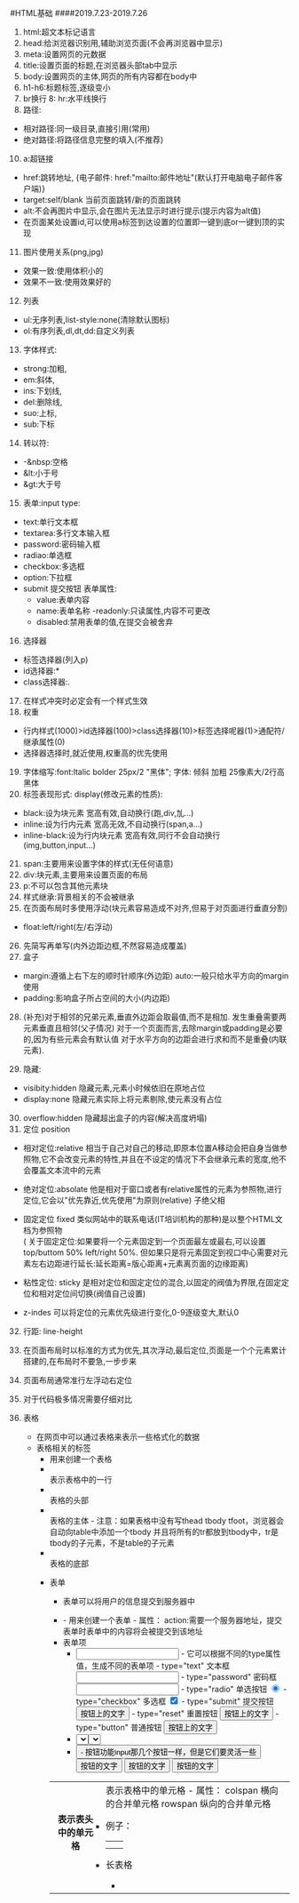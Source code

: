 #HTML基础
####2019.7.23-2019.7.26
1. html:超文本标记语言
2. head:给浏览器识别用,辅助浏览页面(不会再浏览器中显示)
3. meta:设置网页的元数据
4. title:设置页面的标题,在浏览器头部tab中显示
5. body:设置网页的主体,网页的所有内容都在body中
6. h1-h6:标题标签,逐级变小
7. br换行
8: hr:水平线换行
9. 路径:
- 相对路径:同一级目录,直接引用(常用)
- 绝对路径:将路径信息完整的填入(不推荐)

10. a:超链接
- href:跳转地址, {电子邮件: href:"mailto:邮件地址"(默认打开电脑电子邮件客户端)}
- target:self/blank 当前页面跳转/新的页面跳转
 - alt:不会再图片中显示,会在图片无法显示时进行提示(提示内容为alt值)
 - 在页面某处设置id,可以使用a标签到达设置的位置即一键到底or一键到顶的实现
 

11. 图片使用关系(png,jpg)
 - 效果一致:使用体积小的
- 效果不一致:使用效果好的

12. 列表
- ul:无序列表,list-style:none(清除默认图标)
- ol:有序列表,dl,dt,dd:自定义列表

13. 字体样式:
- strong:加粗,
- em:斜体,
- ins:下划线,
- del:删除线,
- suo:上标,
- sub:下标

14. 转以符:
- -&nbsp:空格
- &lt:小于号
- &gt:大于号

15. 表单:input type:
- text:单行文本框
- textarea:多行文本输入框
- password:密码输入框
- radiao:单选框
- checkbox:多选框
- option:下拉框
- submit 提交按钮
  表单属性:
  - value:表单内容
  - name:表单名称
  -readonly:只读属性,内容不可更改
  - disabled:禁用表单的值,在提交会被舍弃
16. 选择器
- 标签选择器(列入p)
- id选择器:*
- class选择器:.
17. 在样式冲突时必定会有一个样式生效
18. 权重
- 行内样式(1000)>id选择器(100)>class选择器(10)>标签选择呢器(1)>通配符/继承属性(0)
- 选择器选择时,就近使用,权重高的优先使用
19. 字体缩写:font:ltalic bolder 25px/2 "黑体";
   字体: 倾斜 加粗 25像素大/2行高 黑体
20. 标签表现形式: display(修改元素的性质):
- black:设为块元素 宽高有效,自动换行(跑,div,劜...)
- inline:设为行内元素 宽高无效,不自动换行(span,a...)
- inline-black:设为行内块元素  宽高有效,同行不会自动换行(img,button,input...)

21. span:主要用来设置字体的样式(无任何语意)
22. div:块元素,主要用来设置页面的布局
23. p:不可以包含其他元素块
24. 样式继承:背景相关的不会被继承
25. 在页面布局时多使用浮动(块元素容易造成不对齐,但易于对页面进行垂直分割)
- float:left/right(左/右浮动)
26. 先简写再单写(内外边距边框,不然容易造成覆盖)
27. 盒子
- margin:遵循上右下左的顺时针顺序(外边距)
auto:一般只给水平方向的margin使用
- padding:影响盒子所占空间的大小(内边距)
28. (补充)对于相邻的兄弟元素,垂直外边距会取最值,而不是相加.
发生重叠需要两元素垂直且相邻(父子情况)
对于一个页面而言,去除margin或padding是必要的,因为有些元素会有默认值
对于水平方向的边距会进行求和而不是重叠(内联元素).

29. 隐藏:
- visibity:hidden 隐藏元素,元素小时候依旧在原地占位
- display:none  隐藏元素实际上将元素剔除,使元素没有占位
30. overflow:hidden  隐藏超出盒子的内容(解决高度坍塌)
31. 定位 position
- 相对定位:relative   相当于自己对自己的移动,即原本位置A移动会把自身当做参照物,它不会改变元素的特性,并且在不设定的情况下不会继承元素的宽度,他不会覆盖文本流中的元素

- 绝对定位:absolate   他是相对于窗口或者有relative属性的元素为参照物,进行定位,它会以"优先靠近,优先使用"为原则(relative)  子绝父相

- 固定定位 fixed  类似网站中的联系电话(IT培训机构的那种)是以整个HTML文档为参照物   
( 关于固定定位:如果要将一个元素固定到一个页面最左或最右,可以设置 top/buttom 50%   left/right  50%.  但如果只是将元素固定到视口中心需要对元素左右边距进行延长:延长距离=版心距离+元素离页面的边缘距离)
- 粘性定位: sticky  是相对定位和固定定位的混合,以固定的阀值为界限,在固定定位和相对定位间切换(阀值自己设置)

- z-indes  可以将定位的元素优先级进行变化,0-9逐级变大,默认0
32. 行距: line-height
33. 在页面布局时以标准的方式为优先,其次浮动,最后定位,页面是一个个元素累计搭建的,在布局时不要急,一步步来
44. 页面布局通常准行左浮动右定位
35. 对于代码极多情况需要仔细对比
36. 表格
	- 在网页中可以通过表格来表示一些格式化的数据
	- 表格相关的标签
		- <table> 用来创建一个表格
		- <tr> 表示表格中的一行
		- <th> 表示表头中的单元格
		- <td> 表示表格中的单元格
			- 属性：
				colspan 横向的合并单元格
				rowspan 纵向的合并单元格
		- 例子：
			<table>
				<tr>
					<td></td>
					<td></td>
				</tr>
				<tr>
					<td></td>
					<td></td>
				</tr>
			</table>
			
		- 长表格
			- <thead> 表格的头部
			- <tbody> 表格的主体
				- 注意：如果表格中没有写thead tbody tfoot，浏览器会自动向table中添加一个tbody
					并且将所有的tr都放到tbody中，tr是tbody的子元素，不是table的子元素
			- <tfoot> 表格的底部
			
37. 表单
	- 表单可以将用户的信息提交到服务器中
	- <form>
		- 用来创建一个表单
		- 属性：
			action:需要一个服务器地址，提交表单时表单中的内容将会被提交到该地址
	- 表单项
		- <input />
			- 它可以根据不同的type属性值，生成不同的表单项
			- type="text" 文本框 <input type="text" name="" />
			- type="password" 密码框 <input type="password" name="" />
			- type="radio" 单选按钮 <input type="radio" name="" value="" checked="checked" />
			- type="checkbox" 多选框 <input type="checkbox" name="" value="" checked="checked" />
			- type="submit"  提交按钮 <input type="submit" value="按钮上的文字" />
			- type="reset"  重置按钮 <input type="reset" value="按钮上的文字" />
			- type="button" 普通按钮 <input type="button" value="按钮上的文字" /> 
			
		- <select>
			- 下拉列表
			- <select name="">
					<option value="" selected="selected"></option>
					<option value=""> </option>
					<option value=""></option>
				</select>
		
		- <button>
			- 按钮功能input那几个按钮一样，但是它们要灵活一些
				<button type="submit">按钮的文字</button>
				<button type="reset">按钮的文字</button>
				<button type="button">按钮的文字</button>
				

